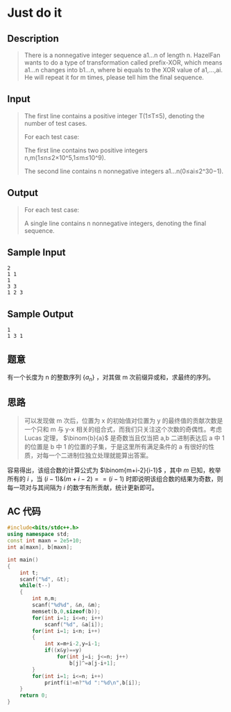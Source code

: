 # Just do it

## **Description**

> There is a nonnegative integer sequence a1...n of length n. HazelFan wants to do a type of transformation called prefix-XOR, which means a1...n changes into b1...n, where bi equals to the XOR value of a1,...,ai. He will repeat it for m times, please tell him the final sequence.



## **Input**

> The first line contains a positive integer T(1≤T≤5), denoting the number of test cases.
>
> For each test case:
>
> The first line contains two positive integers n,m(1≤n≤2×10^5,1≤m≤10^9).
>
> The second line contains n nonnegative integers a1...n(0≤ai≤2^30−1).



## **Output**

> For each test case:
>
> A single line contains n nonnegative integers, denoting the final sequence.



## **Sample Input**

    2
    1 1
    1
    3 3
    1 2 3



## **Sample Output**

    1
    1 3 1



## **题意**

有一个长度为 n 的整数序列 $\{a_n\}$ ，对其做 m 次前缀异或和，求最终的序列。



## **思路**

> 可以发现做 m 次后，位置为 x 的初始值对位置为 y 的最终值的贡献次数是一个只和 m 与 y-x 相关的组合式，而我们只关注这个次数的奇偶性。考虑 Lucas 定理， $\binom{b}{a}$ 是奇数当且仅当把 a,b 二进制表达后 a 中 1 的位置是 b 中 1 的位置的子集，于是这里所有满足条件的 a 有很好的性质，对每一个二进制位独立处理就能算出答案。

容易得出，该组合数的计算公式为 $\binom{m+i-2}{i-1}$ ，其中 $m$ 已知，枚举所有的 $i$ ，当 $(i-1)\&(m+i-2)==(i-1)$ 时即说明该组合数的结果为奇数，则每一项对与其间隔为 $i$ 的数字有所贡献，统计更新即可。



## **AC 代码**

```cpp
#include<bits/stdc++.h>
using namespace std;
const int maxn = 2e5+10;
int a[maxn], b[maxn];

int main()
{
    int t;
    scanf("%d", &t);
    while(t--)
    {
        int n,m;
        scanf("%d%d", &n, &m);
        memset(b,0,sizeof(b));
        for(int i=1; i<=n; i++)
            scanf("%d", &a[i]);
        for(int i=1; i<n; i++)
        {
            int x=m+i-2,y=i-1;
            if((x&y)==y)
                for(int j=i; j<=n; j++)
                    b[j]^=a[j-i+1];
        }
        for(int i=1; i<=n; i++)
            printf(i!=n?"%d ":"%d\n",b[i]);
    }
    return 0;
}
```

